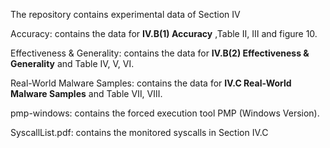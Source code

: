 The repository contains experimental data of Section Ⅳ

Accuracy: contains the data for **Ⅳ.B(1) Accuracy** ,Table Ⅱ, Ⅲ and figure 10.

Effectiveness & Generality: contains the data for **Ⅳ.B(2) Effectiveness & Generality** and Table Ⅳ, Ⅴ, Ⅵ.

Real-World Malware Samples: contains the data for **Ⅳ.C Real-World Malware Samples** and Table Ⅶ, Ⅷ.

pmp-windows: contains the forced execution tool PMP (Windows Version).

SyscallList.pdf: contains the monitored syscalls in Section Ⅳ.C